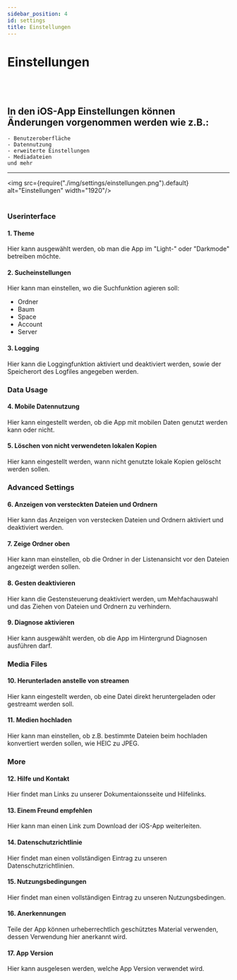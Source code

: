 ```yaml
---
sidebar_position: 4
id: settings
title: Einstellungen
---
```


# Einstellungen
<br/><br/>

## In den iOS-App Einstellungen können Änderungen vorgenommen werden wie z.B.:
    - Benutzeroberfläche
    - Datennutzung
    - erweiterte Einstellungen
    - Mediadateien
    und mehr

---

<img src={require("./img/settings/einstellungen.png").default} alt="Einstellungen" width="1920"/>
<br/><br/>

### Userinterface

#### 1. Theme
Hier kann ausgewählt werden, ob man die App im "Light-" oder "Darkmode" betreiben möchte.

#### 2. Sucheinstellungen
Hier kann man einstellen, wo die Suchfunktion agieren soll:
- Ordner
- Baum
- Space
- Account
- Server 

#### 3. Logging
Hier kann die Loggingfunktion aktiviert und deaktiviert werden, sowie der Speicherort des Logfiles angegeben werden.

### Data Usage

#### 4. Mobile Datennutzung
Hier kann eingestellt werden, ob die App mit mobilen Daten genutzt werden kann oder nicht.

#### 5. Löschen von nicht verwendeten lokalen Kopien
Hier kann eingestellt werden, wann nicht genutzte lokale Kopien gelöscht werden sollen.

### Advanced Settings

#### 6. Anzeigen von versteckten Dateien und Ordnern
Hier kann das Anzeigen von verstecken Dateien und Ordnern aktiviert und deaktiviert werden.

#### 7. Zeige Ordner oben
Hier kann man einstellen, ob die Ordner in der Listenansicht vor den Dateien angezeigt werden sollen.

#### 8. Gesten deaktivieren
Hier kann die Gestensteuerung deaktiviert werden, um Mehfachauswahl und das Ziehen von Dateien und Ordnern zu verhindern.

#### 9. Diagnose aktivieren
Hier kann ausgewählt werden, ob die App im Hintergrund Diagnosen ausführen darf.

### Media Files

#### 10. Herunterladen anstelle von streamen
Hier kann eingestellt werden, ob eine Datei direkt heruntergeladen oder gestreamt werden soll.

#### 11. Medien hochladen
Hier kann man einstellen, ob z.B. bestimmte Dateien beim hochladen konvertiert werden sollen, wie HEIC zu JPEG.

### More

#### 12. Hilfe und Kontakt
Hier findet man Links zu unserer Dokumentaionsseite und Hilfelinks.

#### 13. Einem Freund empfehlen
Hier kann man einen Link zum Download der iOS-App weiterleiten.

#### 14. Datenschutzrichtlinie
Hier findet man einen vollständigen Eintrag zu unseren Datenschutzrichtlinien.

#### 15. Nutzungsbedingungen
Hier findet man einen vollständigen Eintrag zu unseren Nutzungsbedingen.

#### 16. Anerkennungen
Teile der App können urheberrechtlich geschütztes Material verwenden, dessen Verwendung hier anerkannt wird.

#### 17. App Version
Hier kann ausgelesen werden, welche App Version verwendet wird.
